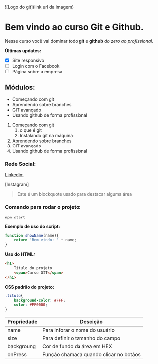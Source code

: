 ![Logo do git](link url da imagem)

# Bem vindo ao curso Git e Github.
Nesse curso você vai dominar todo **git** e **github** _do zero ao profissional_.

**Últimas updates:**
- [x] Site responsivo
- [ ] Login com o Facebook
- [ ] Página sobre a empresa

## Módulos: 
* Começando com git
* Aprendendo sobre branches
* GIT avançado
* Usando github de forma profissional

1. Começando com git
    1. o que é git
    2. Instalando git na máquina
2. Aprendendo sobre branches
3. GIT avançado
4. Usando github de forma profissional

### Rede Social:
[Linkedin:](https://www.linkedin.com/in/matheus-ara%C3%BAjo-587b82222)

[Instagram]

>Este é um blockquote usado para destacar alguma área

### Comando para rodar o projeto: 

```
npm start
```

**Exemplo de uso do script:**

```js
function showName(name){
    return 'Bem vindo: ' + name;
}
```


**Uso do HTML:**

```html
<h1>
    Titulo do projeto
    <span>Curso GIT</span>
</h1>
```

**CSS padrão do projeto:**

```CSS
.titulo{
    background-color: #FFF;
    color: #FF0000;
}

```

Propriedade | Descição
----------- | --------
name | Para inforar o nome do usuário
size | Para definir o tamanho do campo
backgroung | Cor de fundo da área em HEX
onPress | Função chamada quando clicar no botãos

